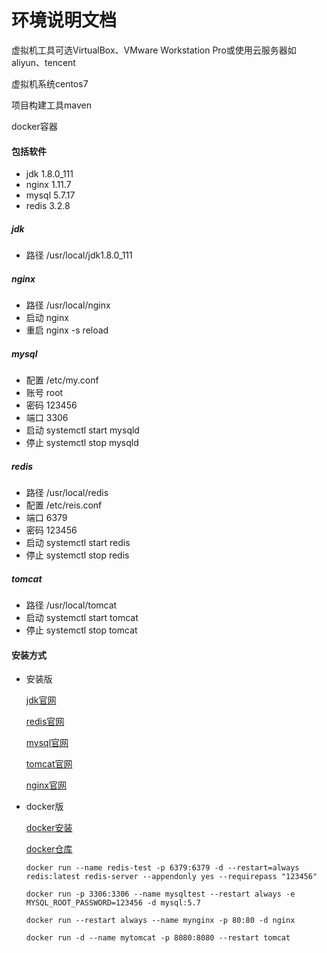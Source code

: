 # 环境说明文档
虚拟机工具可选VirtualBox、VMware Workstation Pro或使用云服务器如aliyun、tencent

虚拟机系统centos7

项目构建工具maven

docker容器

[^备注]: 下载速度慢，请配置阿里的docker、maven镜像库

#### 包括软件

* jdk 1.8.0_111
* nginx 1.11.7
* mysql 5.7.17
* redis 3.2.8

##### jdk
* 路径 /usr/local/jdk1.8.0_111

##### nginx
* 路径 /usr/local/nginx
* 启动 nginx
* 重启 nginx -s reload

##### mysql
* 配置 /etc/my.conf
* 账号 root
* 密码 123456
* 端口 3306
* 启动 systemctl start mysqld
* 停止 systemctl stop mysqld

##### redis
* 路径 /usr/local/redis
* 配置 /etc/reis.conf
* 端口 6379
* 密码 123456
* 启动 systemctl start redis
* 停止 systemctl stop redis

##### tomcat
* 路径 /usr/local/tomcat
* 启动 systemctl start tomcat
* 停止 systemctl stop tomcat


#### 安装方式

- 安装版

  [jdk官网](oracle.com)

  [redis官网](redis.io)

  [mysql官网](https://www.mysql.com)

  [tomcat官网](https://tomcat.apache.org/)

  [nginx官网](nginx.org)

- docker版

  [docker安装](http://docs.docker.com/)

  [docker仓库](https://hub.docker.com)

  ~~~docker
  docker run --name redis-test -p 6379:6379 -d --restart=always redis:latest redis-server --appendonly yes --requirepass "123456"

  docker run -p 3306:3306 --name mysqltest --restart always -e MYSQL_ROOT_PASSWORD=123456 -d mysql:5.7

  docker run --restart always --name mynginx -p 80:80 -d nginx

  docker run -d --name mytomcat -p 8080:8080 --restart tomcat
  ~~~